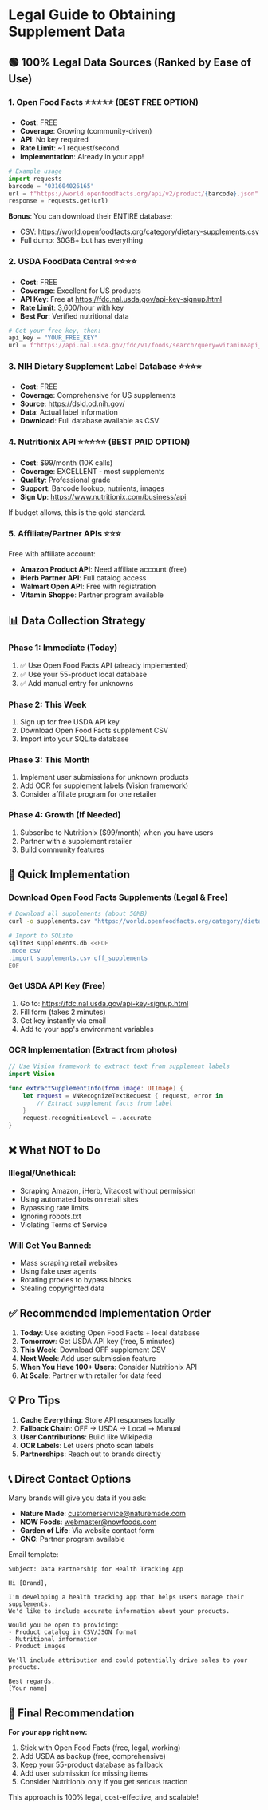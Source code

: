 # Legal Guide to Obtaining Supplement Data

## 🟢 100% Legal Data Sources (Ranked by Ease of Use)

### 1. **Open Food Facts** ⭐⭐⭐⭐⭐ (BEST FREE OPTION)
- **Cost**: FREE
- **Coverage**: Growing (community-driven)
- **API**: No key required
- **Rate Limit**: ~1 request/second
- **Implementation**: Already in your app!

```python
# Example usage
import requests
barcode = "031604026165"
url = f"https://world.openfoodfacts.org/api/v2/product/{barcode}.json"
response = requests.get(url)
```

**Bonus**: You can download their ENTIRE database:
- CSV: https://world.openfoodfacts.org/category/dietary-supplements.csv
- Full dump: 30GB+ but has everything

### 2. **USDA FoodData Central** ⭐⭐⭐⭐
- **Cost**: FREE
- **Coverage**: Excellent for US products
- **API Key**: Free at https://fdc.nal.usda.gov/api-key-signup.html
- **Rate Limit**: 3,600/hour with key
- **Best For**: Verified nutritional data

```python
# Get your free key, then:
api_key = "YOUR_FREE_KEY"
url = f"https://api.nal.usda.gov/fdc/v1/foods/search?query=vitamin&api_key={api_key}"
```

### 3. **NIH Dietary Supplement Label Database** ⭐⭐⭐⭐
- **Cost**: FREE
- **Coverage**: Comprehensive for US supplements
- **Source**: https://dsld.od.nih.gov/
- **Data**: Actual label information
- **Download**: Full database available as CSV

### 4. **Nutritionix API** ⭐⭐⭐⭐⭐ (BEST PAID OPTION)
- **Cost**: $99/month (10K calls)
- **Coverage**: EXCELLENT - most supplements
- **Quality**: Professional grade
- **Support**: Barcode lookup, nutrients, images
- **Sign Up**: https://www.nutritionix.com/business/api

If budget allows, this is the gold standard.

### 5. **Affiliate/Partner APIs** ⭐⭐⭐
Free with affiliate account:
- **Amazon Product API**: Need affiliate account (free)
- **iHerb Partner API**: Full catalog access
- **Walmart Open API**: Free with registration
- **Vitamin Shoppe**: Partner program available

## 📊 Data Collection Strategy

### Phase 1: Immediate (Today)
1. ✅ Use Open Food Facts API (already implemented)
2. ✅ Use your 55-product local database
3. ✅ Add manual entry for unknowns

### Phase 2: This Week
1. Sign up for free USDA API key
2. Download Open Food Facts supplement CSV
3. Import into your SQLite database

### Phase 3: This Month
1. Implement user submissions for unknown products
2. Add OCR for supplement labels (Vision framework)
3. Consider affiliate program for one retailer

### Phase 4: Growth (If Needed)
1. Subscribe to Nutritionix ($99/month) when you have users
2. Partner with a supplement retailer
3. Build community features

## 🚀 Quick Implementation

### Download Open Food Facts Supplements (Legal & Free)
```bash
# Download all supplements (about 50MB)
curl -o supplements.csv "https://world.openfoodfacts.org/category/dietary-supplements.csv"

# Import to SQLite
sqlite3 supplements.db <<EOF
.mode csv
.import supplements.csv off_supplements
EOF
```

### Get USDA API Key (Free)
1. Go to: https://fdc.nal.usda.gov/api-key-signup.html
2. Fill form (takes 2 minutes)
3. Get key instantly via email
4. Add to your app's environment variables

### OCR Implementation (Extract from photos)
```swift
// Use Vision framework to extract text from supplement labels
import Vision

func extractSupplementInfo(from image: UIImage) {
    let request = VNRecognizeTextRequest { request, error in
        // Extract supplement facts from label
    }
    request.recognitionLevel = .accurate
}
```

## ❌ What NOT to Do

### Illegal/Unethical:
- Scraping Amazon, iHerb, Vitacost without permission
- Using automated bots on retail sites
- Bypassing rate limits
- Ignoring robots.txt
- Violating Terms of Service

### Will Get You Banned:
- Mass scraping retail websites
- Using fake user agents
- Rotating proxies to bypass blocks
- Stealing copyrighted data

## ✅ Recommended Implementation Order

1. **Today**: Use existing Open Food Facts + local database
2. **Tomorrow**: Get USDA API key (free, 5 minutes)
3. **This Week**: Download OFF supplement CSV
4. **Next Week**: Add user submission feature
5. **When You Have 100+ Users**: Consider Nutritionix API
6. **At Scale**: Partner with retailer for data feed

## 💡 Pro Tips

1. **Cache Everything**: Store API responses locally
2. **Fallback Chain**: OFF → USDA → Local → Manual
3. **User Contributions**: Build like Wikipedia
4. **OCR Labels**: Let users photo scan labels
5. **Partnerships**: Reach out to brands directly

## 📞 Direct Contact Options

Many brands will give you data if you ask:
- **Nature Made**: customerservice@naturemade.com
- **NOW Foods**: webmaster@nowfoods.com
- **Garden of Life**: Via website contact form
- **GNC**: Partner program available

Email template:
```
Subject: Data Partnership for Health Tracking App

Hi [Brand],

I'm developing a health tracking app that helps users manage their supplements.
We'd like to include accurate information about your products.

Would you be open to providing:
- Product catalog in CSV/JSON format
- Nutritional information
- Product images

We'll include attribution and could potentially drive sales to your products.

Best regards,
[Your name]
```

## 🎯 Final Recommendation

**For your app right now:**
1. Stick with Open Food Facts (free, legal, working)
2. Add USDA as backup (free, comprehensive)
3. Keep your 55-product database as fallback
4. Add user submission for missing items
5. Consider Nutritionix only if you get serious traction

This approach is 100% legal, cost-effective, and scalable!